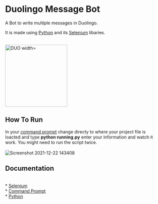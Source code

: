 # Duolingo Message Bot
A Bot to write multiple messages in Duolingo.
<p> It is made using <a href="https://www.python.org/">Python</a> and its <a href="https://www.selenium.dev/">Selenium</a> libaries.<p>
<br>
<img src="https://user-images.githubusercontent.com/92409958/147128603-907d30b2-19b9-4154-8491-8b22456feb8b.png" alt="DUO width="200" height="200"">

 ## How To Run
In your <a href="https://docs.microsoft.com/en-us/windows-server/administration/windows-commands/windows-commands">command prompt</a> change directy to where your project file is loacted and type <b>python running.py</b> enter your information and watch it work. You might need to run the script twice.
 <br>
 <br>
 ![Screenshot 2021-12-22 143408](https://user-images.githubusercontent.com/92409958/147149226-cf9acfc1-8094-4d41-a3d2-a2f8d1a887b8.png)

  ## Documentation
 
  
 
 <br>
 * <a href="https://selenium-python.readthedocs.io/">Selenium</a><br>
 * <a href="https://docs.microsoft.com/en-us/windows-server/administration/windows-commands/windows-commands">Command Prompt</a><br>
 * <a href="https://www.python.org/">Python</a>
 
 
